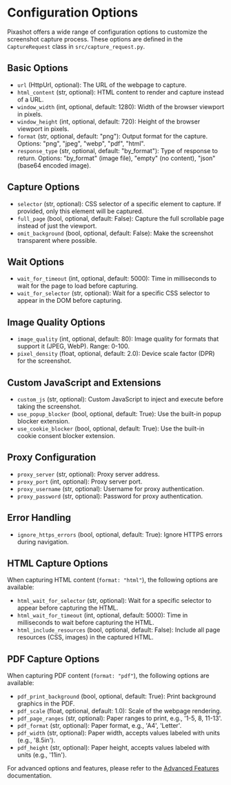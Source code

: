 # Configuration Options

Pixashot offers a wide range of configuration options to customize the screenshot capture process. These options are defined in the `CaptureRequest` class in `src/capture_request.py`.

## Basic Options

- `url` (HttpUrl, optional): The URL of the webpage to capture.
- `html_content` (str, optional): HTML content to render and capture instead of a URL.
- `window_width` (int, optional, default: 1280): Width of the browser viewport in pixels.
- `window_height` (int, optional, default: 720): Height of the browser viewport in pixels.
- `format` (str, optional, default: "png"): Output format for the capture. Options: "png", "jpeg", "webp", "pdf", "html".
- `response_type` (str, optional, default: "by_format"): Type of response to return. Options: "by_format" (image file), "empty" (no content), "json" (base64 encoded image).

## Capture Options

- `selector` (str, optional): CSS selector of a specific element to capture. If provided, only this element will be captured.
- `full_page` (bool, optional, default: False): Capture the full scrollable page instead of just the viewport.
- `omit_background` (bool, optional, default: False): Make the screenshot transparent where possible.

## Wait Options

- `wait_for_timeout` (int, optional, default: 5000): Time in milliseconds to wait for the page to load before capturing.
- `wait_for_selector` (str, optional): Wait for a specific CSS selector to appear in the DOM before capturing.

## Image Quality Options

- `image_quality` (int, optional, default: 80): Image quality for formats that support it (JPEG, WebP). Range: 0-100.
- `pixel_density` (float, optional, default: 2.0): Device scale factor (DPR) for the screenshot.

## Custom JavaScript and Extensions

- `custom_js` (str, optional): Custom JavaScript to inject and execute before taking the screenshot.
- `use_popup_blocker` (bool, optional, default: True): Use the built-in popup blocker extension.
- `use_cookie_blocker` (bool, optional, default: True): Use the built-in cookie consent blocker extension.

## Proxy Configuration

- `proxy_server` (str, optional): Proxy server address.
- `proxy_port` (int, optional): Proxy server port.
- `proxy_username` (str, optional): Username for proxy authentication.
- `proxy_password` (str, optional): Password for proxy authentication.

## Error Handling

- `ignore_https_errors` (bool, optional, default: True): Ignore HTTPS errors during navigation.

## HTML Capture Options

When capturing HTML content (`format: "html"`), the following options are available:

- `html_wait_for_selector` (str, optional): Wait for a specific selector to appear before capturing the HTML.
- `html_wait_for_timeout` (int, optional, default: 5000): Time in milliseconds to wait before capturing the HTML.
- `html_include_resources` (bool, optional, default: False): Include all page resources (CSS, images) in the captured HTML.

## PDF Capture Options

When capturing PDF content (`format: "pdf"`), the following options are available:

- `pdf_print_background` (bool, optional, default: True): Print background graphics in the PDF.
- `pdf_scale` (float, optional, default: 1.0): Scale of the webpage rendering.
- `pdf_page_ranges` (str, optional): Paper ranges to print, e.g., '1-5, 8, 11-13'.
- `pdf_format` (str, optional): Paper format, e.g., 'A4', 'Letter'.
- `pdf_width` (str, optional): Paper width, accepts values labeled with units (e.g., '8.5in').
- `pdf_height` (str, optional): Paper height, accepts values labeled with units (e.g., '11in').

For advanced options and features, please refer to the [Advanced Features](advanced.md) documentation.